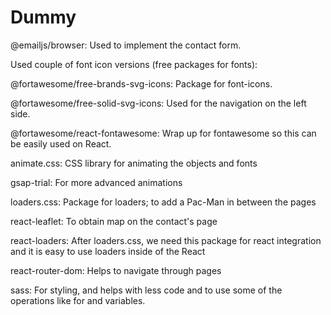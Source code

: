 # Dummy



@emailjs/browser: Used to implement the contact form.

Used couple of font icon versions (free packages for fonts):

@fortawesome/free-brands-svg-icons: Package for font-icons.

@fortawesome/free-solid-svg-icons: Used for the navigation on the left side.

@fortawesome/react-fontawesome: Wrap up for fontawesome so this can be easily used on React.


animate.css: CSS library for animating the objects and fonts

gsap-trial: For more advanced animations

loaders.css: Package for loaders; to add a Pac-Man in between the pages

react-leaflet: To obtain map on the contact's page

react-loaders: After loaders.css, we need this package for react integration and it is easy to use loaders inside of the React

react-router-dom: Helps to navigate through pages

sass: For styling, and helps with less code and to use some of the operations like for and variables.
